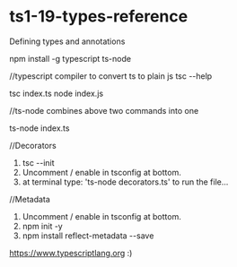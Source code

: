 # ts1-19-types-reference

Defining types and annotations

npm install -g typescript ts-node

//typescript compiler to convert ts to plain js
tsc --help

tsc index.ts
node index.js

//ts-node combines above two commands into one

ts-node index.ts

//Decorators
1) tsc --init
2) Uncomment / enable in tsconfig at bottom.
3) at terminal type: 'ts-node decorators.ts' to run the file...

//Metadata
1) Uncomment / enable in tsconfig at bottom.
2) npm init -y
3) npm install reflect-metadata --save

https://www.typescriptlang.org   :)
